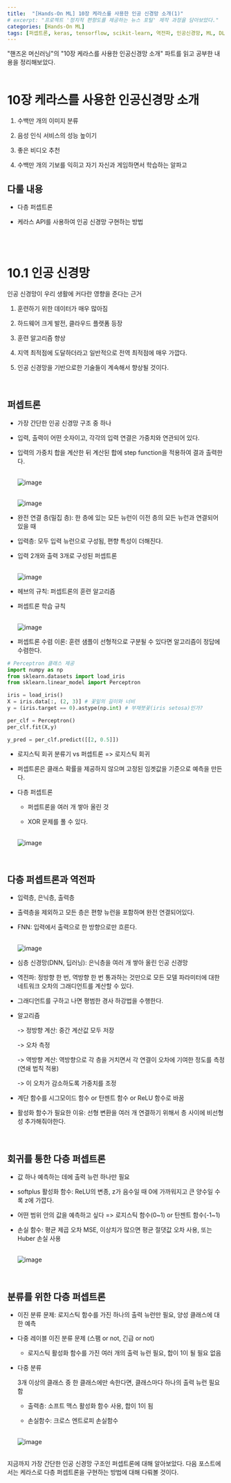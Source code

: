 ```yaml
---
title:  "[Hands-On ML] 10장 케라스를 사용한 인공 신경망 소개(1)"
# excerpt: "프로젝트 '정치적 편향도를 제공하는 뉴스 포털' 제작 과정을 담아보았다."
categories: [Hands-On ML]
tags: [퍼셉트론, keras, tensorflow, scikit-learn, 역전파, 인공신경망, ML, DL, AI]
---
```

"핸즈온 머신러닝"의 "10장 케라스를 사용한 인공신경망 소개" 파트를 읽고 공부한 내용을 정리해보았다. <br><br>

<head>
  <style>
    table.dataframe {
      white-space: normal;
      width: 100%;
      height: 240px;
      display: block;
      overflow: auto;
      font-family: Arial, sans-serif;
      font-size: 0.9rem;
      line-height: 20px;
      text-align: center;
      border: 0px !important;
    }

    table.dataframe th {
      text-align: center;
      font-weight: bold;
      padding: 8px;
    }

    table.dataframe td {
      text-align: center;
      padding: 8px;
    }

    table.dataframe tr:hover {
      background: #b8d1f3; 
    }

    .output_prompt {
      overflow: auto;
      font-size: 0.9rem;
      line-height: 1.45;
      border-radius: 0.3rem;
      -webkit-overflow-scrolling: touch;
      padding: 0.8rem;
      margin-top: 0;
      margin-bottom: 15px;
      font: 1rem Consolas, "Liberation Mono", Menlo, Courier, monospace;
      color: $code-text-color;
      border: solid 1px $border-color;
      border-radius: 0.3rem;
      word-break: normal;
      white-space: pre;
    }

  .dataframe tbody tr th:only-of-type {
      vertical-align: middle;
  }

  .dataframe tbody tr th {
      vertical-align: top;
  }

  .dataframe thead th {
      text-align: center !important;
      padding: 8px;
  }

  .page__content p {
      margin: 0 0 0px !important;
  }

  .page__content p > strong {
    font-size: 0.8rem !important;
  }

  </style>
</head>

# 10장 케라스를 사용한 인공신경망 소개


1. 수백만 개의 이미지 분류

2. 음성 인식 서비스의 성능 높이기

3. 좋은 비디오 추천

4. 수백만 개의 기보를 익히고 자기 자신과 게임하면서 학습하는 알파고



## 다룰 내용

- 다층 퍼셉트론

- 케라스 API를 사용하여 인공 신경망 구현하는 방법

<br><br>

# 10.1 인공 신경망

인공 신경망이 우리 생활에 커다란 영향을 준다는 근거

1. 훈련하기 위한 데이터가 매우 많아짐

2. 하드웨어 크게 발전, 클라우드 플랫폼 등장

3. 훈련 알고리즘 향상

3. 지역 최적점에 도달하더라고 일반적으로 전역 최적점에 매우 가깝다.

4. 인공 신경망을 기반으로한 기술들이 계속해서 향상될 것이다.

<br>

## 퍼셉트론

- 가장 간단한 인공 신경망 구조 중 하나

- 입력, 출력이 어떤 숫자이고, 각각의 입력 연결은 가중치와 연관되어 있다.

- 입력의 가중치 합을 계산한 뒤 계산된 합에 step function을 적용하여 결과 출력한다.

  <br>![image](https://user-images.githubusercontent.com/89712324/216529893-874f150c-7796-4998-927f-f13c2cfe216f.png)

  <br>![image](https://user-images.githubusercontent.com/89712324/216530007-57e18a20-e34f-4b45-854a-a4fb49ea599c.png)


- 완전 연결 층(밀집 층): 한 층에 있는 모든 뉴런이 이전 층의 모든 뉴런과 연결되어 있을 때

- 입력층: 모두 입력 뉴런으로 구성됨, 편향 특성이 더해진다.

- 입력 2개와 출력 3개로 구성된 퍼셉트론

  <br>![image](https://user-images.githubusercontent.com/89712324/216530082-00cec912-d540-49f9-bf74-cdee91df7c77.png)

- 헤브의 규칙: 퍼셉트론의 훈련 알고리즘

- 퍼셉트론 학습 규칙

  <br>![image](https://user-images.githubusercontent.com/89712324/216530174-6a7bf383-6258-45f6-a79b-7324d01457f4.png)

- 퍼셉트론 수렴 이론: 훈련 샘플이 선형적으로 구분될 수 있다면 알고리즘이 정답에 수렴한다.



```python
# Perceptron 클래스 제공
import numpy as np
from sklearn.datasets import load_iris
from sklearn.linear_model import Perceptron

iris = load_iris()
X = iris.data[:, (2, 3)] # 꽃잎의 길이와 너비
y = (iris.target == 0).astype(np.int) # 부채붓꽃(iris setosa)인가?

per_clf = Perceptron()
per_clf.fit(X,y)

y_pred = per_clf.predict([[2, 0.5]])
```

- 로지스틱 회귀 분류기 vs 퍼셉트론 => 로지스틱 회귀

- 퍼셉트론은 클래스 확률을 제공하지 않으며 고정된 임곗값을 기준으로 예측을 만든다.


- 다층 퍼셉트론

  - 퍼셉트론을 여러 개 쌓아 올린 것

  - XOR 문제를 풀 수 있다.

  <br>![image](https://user-images.githubusercontent.com/89712324/216530297-504553b2-e466-4165-96b2-52588a941eb8.png)

<br>

## 다층 퍼셉트론과 역전파

- 입력층, 은닉층, 출력층

- 출력층을 제외하고 모든 층은 편향 뉴런을 포함하며 완전 연결되어있다.

- FNN: 입력에서 출력으로 한 방향으로만 흐른다.

  <br>![image](https://user-images.githubusercontent.com/89712324/216530316-6cd8cbb5-cf77-4255-b29e-25c497bd9a6e.png)


- 심층 신경망(DNN, 딥러닝): 은닉층을 여러 개 쌓아 올린 인공 신경망

- 역전파: 정방향 한 번, 역방향 한 번 통과하는 것만으로 모든 모델 파라미터에 대한 네트워크 오차의 그래디언트를 계산할 수 있다.

- 그래디언트를 구하고 나면 평범한 경사 하강법을 수행한다.

- 알고리즘

    -> 정방향 계산: 중간 계산값 모두 저장 

    -> 오차 측정

    -> 역방향 계산: 역방향으로 각 층을 거치면서 각 연결이 오차에 기여한 정도를 측정 (연쇄 법칙 적용)

    -> 이 오차가 감소하도록 가중치를 조정

- 계단 함수를 시그모이드 함수 or 탄젠트 함수 or ReLU 함수로 바꿈

- 활성화 함수가 필요한 이유: 선형 변환을 여러 개 연결하기 위해서 층 사이에 비선형성 추가해줘야한다.


<br>

## 회귀를 통한 다층 퍼셉트론

- 값 하나 예측하는 데에 출력 뉴런 하나만 필요

- softplus 활성화 함수: ReLU의 변종, z가 음수일 때 0에 가까워지고 큰 양수일 수록 z에 가깝다.

- 어떤 범위 안의 값을 예측하고 싶다 => 로지스틱 함수(0~1) or 탄젠트 함수(-1~1)

- 손실 함수: 평균 제곱 오차 MSE, 이상치가 많으면 평균 절댓값 오차 사용, 또는 Huber 손실 사용

  <br>![image](https://user-images.githubusercontent.com/89712324/216530397-a1b5b79e-2a5a-4153-adcb-05d5359e9f80.png)

<br>

## 분류를 위한 다층 퍼셉트론

- 이진 분류 문제: 로지스틱 함수를 가진 하나의 출력 뉴런만 필요, 양성 클래스에 대한 예측

- 다중 레이블 이진 분류 문제 (스팸 or not, 긴급 or not)

  - 로지스틱 활성화 함수를 가진 여러 개의 출력 뉴런 필요, 합이 1이 될 필요 없음

- 다중 분류

  3개 이상의 클래스 중 한 클래스에만 속한다면, 클래스마다 하나의 출력 뉴런 필요함

  - 출력층: 소프트 맥스 활성화 함수 사용, 합이 1이 됨

  - 손실함수: 크로스 엔트로피 손실함수

  <br>![image](https://user-images.githubusercontent.com/89712324/216530475-e658afbe-a314-46d5-9c09-521ed40d9ba0.png)

<br>지금까지 가장 간단한 인공 신경망 구조인 퍼셉트론에 대해 알아보았다. 다음 포스트에서는 케라스로 다층 퍼셉트론을 구현하는 방법에 대해 다뤄볼 것이다.